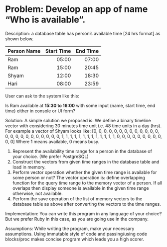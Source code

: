 
# Problem: Develop an app of name “Who is available”.

Description: a database table has person’s available time [24 hrs format] as shown below.
<br>

<center>

| Person Name | Start Time | End Time |
|:------------|-----------:|---------:|
| Ram         | 05:00      | 07:00    |
| Ram         | 15:00      | 20:45    |
| Shyam       | 12:00      | 18:30    |
| Hari        | 08:00      | 23:59    |

</center>

User can ask to the system like this:

Is Ram available at **15:30 to 16:00** with some input (name, start time, end time) either in console or UI form?

Solution: A simple solution we proposed is: We define a binary timeline vector with considering 30 minutes time unit i.e. 48 time units in a day (hrs). For example a vector of Shyam looks like: [0, 0, 0, 0, 0, 0, 0, 0, 0, 0, 0, 0, 0, 0, 0, 0, 0, 0, 0, 0, 0, 0, 0, 0, 1, 1, 1, 1, 1, 1, 1, 1, 1, 1, 1, 1, 1, 0, 0, 0, 0, 0, 0, 0, 0, 0, 0, 0] Where 1 means available, 0 means busy.

1. Represent the availability time range for a person in the database of your choice. (We prefer PostgreSQL)
2. Construct the vectors from given time ranges in the database table and load in memory.
3. Perform vector operation whether the given time range is available for some person or not? The vector operation is: define overlapping function for the query time range to the memory vector of a person. If all overlaps then display someone is available in the given time range otherwise, not available.
4. Perform the save operation of the list of memory vectors to the database table as above after converting the vectors to the time ranges.

Implementation: You can write this program in any language of your choice? But we prefer Ruby in this case, as you are going use in the company.

Assumptions: While writing the program, make your necessary assumptions. Using immutable style of code and passing/using code blocks/proc makes concise program which leads you a high scorer.

